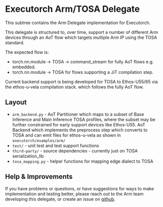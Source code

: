 # Executorch Arm/TOSA Delegate

This subtree contains the Arm Delegate implementation for Executorch.

This delegate is structured to, over time, support a number of different Arm devices
through an AoT flow which targets multiple Arm IP using the TOSA standard.

The expected flow is:
 * torch.nn.module -> TOSA -> command_stream for fully AoT flows e.g. embedded.
 * torch.nn.module -> TOSA for flows supporting a JiT compilation step.

Current backend support is being developed for TOSA to Ethos-U55/65 via the
ethos-u-vela compilation stack. which follows the fully AoT flow.

## Layout
- `arm_backend.py` - AoT Partitioner which maps to a subset of Base Inference and Main Inference TOSA profiles, where the subset may be further constrained for early support devices like Ethos-U55. AoT Backend which implements the preprocess step which converts to TOSA and can emit files for ethos-u-vela as shown in `executorch/examples/arm/`
- `test/` - unit test and test support functions
- `third-party/` - source dependencies - currently just on TOSA serialization_lib
- `tosa_mapping.py` - helper functions for mapping edge dialect to TOSA

## Help & Improvements
If you have problems or questions, or have suggestions for ways to make
implementation and testing better, please reach out to the Arm team developing this delegate, or
create an issue on [github](https://www.github.com/pytorch/executorch/issues).
